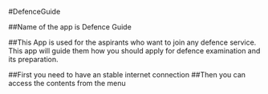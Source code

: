 #DefenceGuide


##Name of the app is Defence Guide


##This App is used for the aspirants who want to join any defence service. This app will guide them how you should apply for defence examination and its preparation. 

##First you need to have an stable internet connection
##Then you can access the contents from the menu

